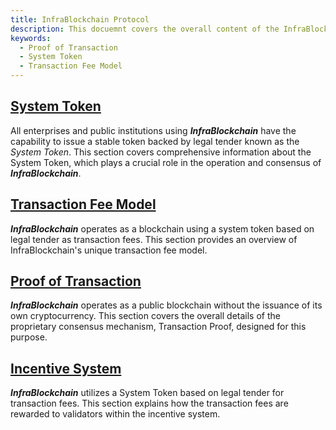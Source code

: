 ```yaml
---
title: InfraBlockchain Protocol
description: This docuemnt covers the overall content of the InfraBlockchain protocol.
keywords:
  - Proof of Transaction
  - System Token
  - Transaction Fee Model
---
```


## [System Token](./system-token.md)

All enterprises and public institutions using ***InfraBlockchain*** have the capability to issue a stable token backed by legal tender known as the *System Token*. This section covers comprehensive information about the System Token, which plays a crucial role in the operation and consensus of ***InfraBlockchain***.

## [Transaction Fee Model](./transaction-fee.md)

***InfraBlockchain*** operates as a blockchain using a system token based on legal tender as transaction fees. This section provides an overview of InfraBlockchain's unique transaction fee model.

## [Proof of Transaction](./proof-of-transaction.md)

***InfraBlockchain*** operates as a public blockchain without the issuance of its own cryptocurrency. This section covers the overall details of the proprietary consensus mechanism, Transaction Proof, designed for this purpose.

## [Incentive System](./incentive.md)

***InfraBlockchain*** utilizes a System Token based on legal tender for transaction fees. This section explains how the transaction fees are rewarded to validators within the incentive system.





